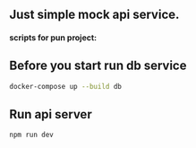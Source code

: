 ## Just simple mock api service.

#### scripts for pun project:

## Before you start run db service

```bash
docker-compose up --build db
```

## Run api server

```bash
npm run dev
```
